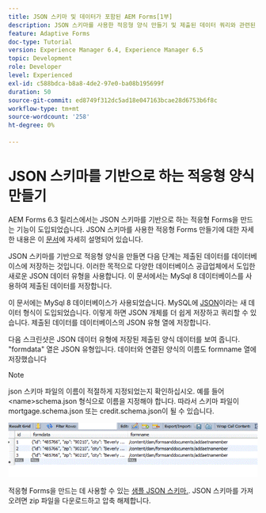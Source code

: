 ```yaml
---
title: JSON 스키마 및 데이터가 포함된 AEM Forms[1부]
description: JSON 스키마를 사용한 적응형 양식 만들기 및 제출된 데이터 쿼리와 관련된 단계를 안내하는 다중 파트 튜토리얼입니다.
feature: Adaptive Forms
doc-type: Tutorial
version: Experience Manager 6.4, Experience Manager 6.5
topic: Development
role: Developer
level: Experienced
exl-id: c588bdca-b8a8-4de2-97e0-ba08b195699f
duration: 50
source-git-commit: ed8749f312dc5ad18e047163bcae28d6753b6f8c
workflow-type: tm+mt
source-wordcount: '258'
ht-degree: 0%

---
```


# JSON 스키마를 기반으로 하는 적응형 양식 만들기

AEM Forms 6.3 릴리스에서는 JSON 스키마를 기반으로 하는 적응형 Forms을 만드는 기능이 도입되었습니다. JSON 스키마를 사용한 적응형 Forms 만들기에 대한 자세한 내용은 이 [문서](https://experienceleague.adobe.com/docs/experience-manager-65/forms/adaptive-forms-advanced-authoring/adaptive-form-json-schema-form-model.html)에 자세히 설명되어 있습니다.

JSON 스키마를 기반으로 적응형 양식을 만들면 다음 단계는 제출된 데이터를 데이터베이스에 저장하는 것입니다. 이러한 목적으로 다양한 데이터베이스 공급업체에서 도입한 새로운 JSON 데이터 유형을 사용합니다. 이 문서에서는 MySql 8 데이터베이스를 사용하여 제출된 데이터를 저장합니다.

이 문서에는 MySql 8 데이터베이스가 사용되었습니다. MySQL에 [JSON](https://dev.mysql.com/doc/refman/8.0/en/json.html)이라는 새 데이터 형식이 도입되었습니다. 이렇게 하면 JSON 개체를 더 쉽게 저장하고 쿼리할 수 있습니다. 제출된 데이터를 데이터베이스의 JSON 유형 열에 저장합니다.

다음 스크린샷은 JSON 데이터 유형에 저장된 제출된 양식 데이터를 보여 줍니다. &quot;formdata&quot; 열은 JSON 유형입니다. 데이터와 연결된 양식의 이름도 formname 열에 저장했습니다

>[!NOTE]
>
>json 스키마 파일의 이름이 적절하게 지정되었는지 확인하십시오. 예를 들어 &lt;name>schema.json 형식으로 이름을 지정해야 합니다. 따라서 스키마 파일이 mortgage.schema.json 또는 credit.schema.json이 될 수 있습니다.

![데이터 저장됨](assets/datastored.gif)

적응형 Forms을 만드는 데 사용할 수 있는 [샘플 JSON 스키마.](assets/samplejsonschemas.zip). JSON 스키마를 가져오려면 zip 파일을 다운로드하고 압축 해제합니다.

